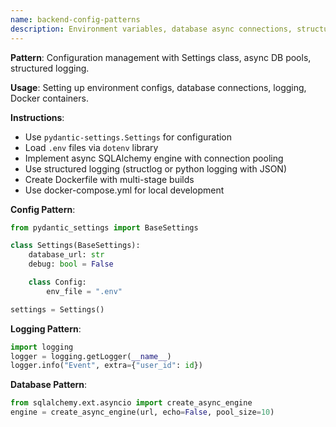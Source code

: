 ```yaml
---
name: backend-config-patterns
description: Environment variables, database async connections, structured logging, Docker containerization patterns
---
```


**Pattern**: Configuration management with Settings class, async DB pools, structured logging.

**Usage**: Setting up environment configs, database connections, logging, Docker containers.

**Instructions**:
- Use `pydantic-settings.Settings` for configuration
- Load `.env` files via `dotenv` library
- Implement async SQLAlchemy engine with connection pooling
- Use structured logging (structlog or python logging with JSON)
- Create Dockerfile with multi-stage builds
- Use docker-compose.yml for local development

**Config Pattern**:
```python
from pydantic_settings import BaseSettings

class Settings(BaseSettings):
    database_url: str
    debug: bool = False

    class Config:
        env_file = ".env"

settings = Settings()
```

**Logging Pattern**:
```python
import logging
logger = logging.getLogger(__name__)
logger.info("Event", extra={"user_id": id})
```

**Database Pattern**:
```python
from sqlalchemy.ext.asyncio import create_async_engine
engine = create_async_engine(url, echo=False, pool_size=10)
```
